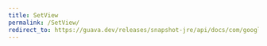 ```yaml
---
title: SetView
permalink: /SetView/
redirect_to: https://guava.dev/releases/snapshot-jre/api/docs/com/google/common/collect/Sets.SetView.html
---
```


